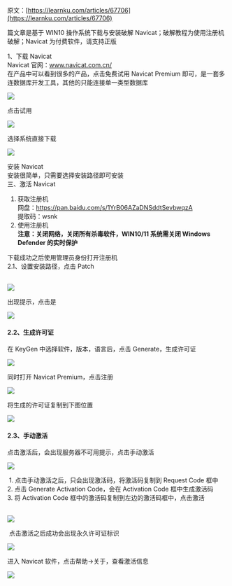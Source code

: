 原文：[https://learnku.com/articles/67706](https://learnku.com/articles/67706)

篇文章是基于 WIN10 操作系统下载与安装破解 Navicat；破解教程为使用注册机破解；Navicat 为付费软件，请支持正版

1、下载 Navicat  
Navicat 官网：www.navicat.com.cn/  
在产品中可以看到很多的产品，点击免费试用 Navicat Premium 即可，是一套多连数据库开发工具，其他的只能连接单一类型数据库  

![](<images/1684807629383.png>)

点击试用

![](<images/1684807629472.png>)

选择系统直接下载

![](<images/1684807629517.png>)

安装 Navicat  
安装很简单，只需要选择安装路径即可安装  
三、激活 Navicat  
1. 获取注册机  
网盘：https://pan.baidu.com/s/1YrB06AZaDNSddtSevbwqzA  
提取码：wsnk  
2. 使用注册机  
**注意：关闭网络，关闭所有杀毒软件，WIN10/11 系统需关闭 Windows Defender 的实时保护**

下载成功之后使用管理员身份打开注册机  
2.1、设置安装路径，点击 Patch  
 

![](<images/1684807629580.png>)

出现提示，点击是

![](<images/1684807629650.png>)

#### 2.2、生成许可证

在 KeyGen 中选择软件，版本，语言后，点击 Generate，生成许可证

![](<images/1684807629700.png>)

同时打开 Navicat Premium，点击注册

![](<images/1684807629756.png>)

将生成的许可证复制到下图位置

![](<images/1684807629864.png>)

#### 2.3、手动激活

点击激活后，会出现服务器不可用提示，点击手动激活

![](<images/1684807629950.png>)

 1. 点击手动激活之后，只会出现激活码，将激活码复制到 Request Code 框中  
2. 点击 Generate Activation Code，会在 Activation Code 框中生成激活码  
3. 将 Activation Code 框中的激活码复制到左边的激活码框中，点击激活  
 

![](<images/1684807629989.png>)

 点击激活之后成功会出现永久许可证标识

![](<images/1684807630038.png>)

进入 Navicat 软件，点击帮助→关于，查看激活信息

![](<images/1684807630127.png>)